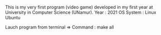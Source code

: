 This is my very first program (video game) developed in my first year at University in Computer Science (UNamur).
Year : 2021
OS System : Linux Ubuntu

Lauch program from terminal => Command : make all
